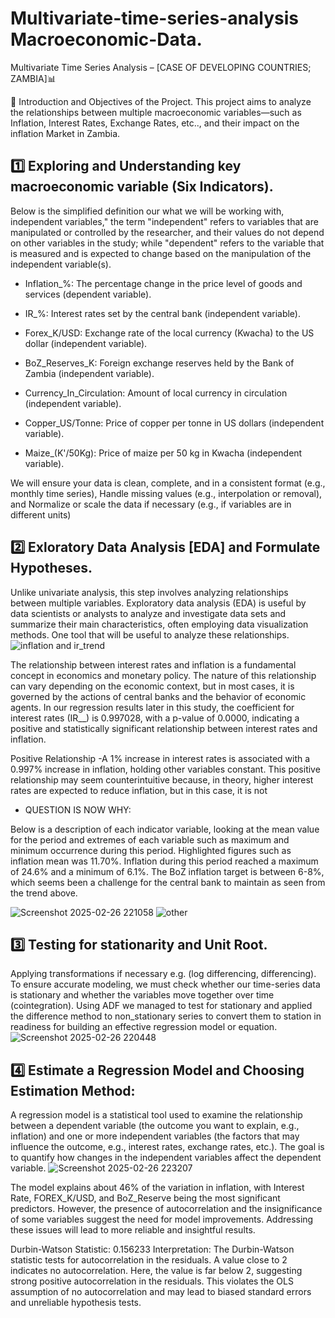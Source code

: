 # Multivariate-time-series-analysis Macroeconomic-Data.
Multivariate Time Series Analysis – [CASE OF DEVELOPING COUNTRIES; ZAMBIA]📊

📌 Introduction and Objectives of the Project.
This project aims to analyze the relationships between multiple macroeconomic variables—such as Inflation, Interest Rates, Exchange Rates, etc.., and their impact on the inflation Market in Zambia.

## 1️⃣ Exploring and Understanding key macroeconomic variable (Six Indicators). 

Below is the simplified definition our what we will be working with, independent variables," the term "independent" refers to variables that are manipulated or controlled by the researcher, and their values do not depend on other variables in the study; while "dependent" refers to the variable that is measured and is expected to change based on the manipulation of the independent variable(s).

- Inflation_%: The percentage change in the price level of goods and services (dependent variable).

- IR_%: Interest rates set by the central bank (independent variable).

- Forex_K/USD: Exchange rate of the local currency (Kwacha) to the US dollar (independent variable).

- BoZ_Reserves_K: Foreign exchange reserves held by the Bank of Zambia (independent variable).

- Currency_In_Circulation: Amount of local currency in circulation (independent variable).

- Copper_US/Tonne: Price of copper per tonne in US dollars (independent variable).

- Maize_(K'/50Kg): Price of maize per 50 kg in Kwacha (independent variable).

We will ensure your data is clean, complete, and in a consistent format (e.g., monthly time series), Handle missing values (e.g., interpolation or removal), and Normalize or scale the data if necessary (e.g., if variables are in different units)
  
## 2️⃣ Exloratory Data Analysis [EDA] and Formulate Hypotheses.

Unlike univariate analysis, this step involves analyzing relationships between multiple variables. Exploratory data analysis (EDA) is useful by data scientists or analysts to analyze and investigate data sets and summarize their main characteristics, often employing data visualization methods. One tool that will be useful to analyze these relationships.
![inflation and ir_trend](https://github.com/user-attachments/assets/9a1daf23-a595-454f-abcf-f4703a64b7f1)

The relationship between interest rates and inflation is a fundamental concept in economics and monetary policy. The nature of this relationship can vary depending on the economic context, but in most cases, it is governed by the actions of central banks and the behavior of economic agents. In our regression results later in this study, the coefficient for interest rates (IR__) is 0.997028, with a p-value of 0.0000, indicating a positive and statistically significant relationship between interest rates and inflation. 

Positive Relationship
-A 1% increase in interest rates is associated with a 0.997% increase in inflation, holding other variables constant. This positive relationship may seem counterintuitive because, in theory, higher interest rates are expected to reduce inflation, but in this case, it is not
- QUESTION IS NOW WHY:

Below is a description of each indicator variable, looking at the mean value for the period and extremes of each variable such as maximum and minimum occurrence during this period. Highlighted figures such as inflation mean was 11.70%. Inflation during this period reached a maximum of 24.6% and a minimum of 6.1%. The BoZ inflation target is between 6-8%, which seems been a challenge for the central bank to maintain as seen from the trend above.

![Screenshot 2025-02-26 221058](https://github.com/user-attachments/assets/c4b1957b-2b45-4140-a3e8-1971a88033ee)
![other](https://github.com/user-attachments/assets/20808bef-7b69-4644-937d-f27afb5641b8)


  
## 3️⃣ Testing for stationarity and Unit Root.

Applying transformations if necessary e.g. (log differencing, differencing). To ensure accurate modeling, we must check whether our time-series data is stationary and whether the variables move together over time (cointegration). Using ADF we managed to test for stationary and applied the difference method to non_stationary series to convert them to station in readiness for building an effective regression model or equation.
![Screenshot 2025-02-26 220448](https://github.com/user-attachments/assets/92b1c660-c738-43c8-b810-50476421d30d)


  
## 4️⃣ Estimate a Regression Model and Choosing Estimation Method:
A regression model is a statistical tool used to examine the relationship between a dependent variable (the outcome you want to explain, e.g., inflation) and one or more independent variables (the factors that may influence the outcome, e.g., interest rates, exchange rates, etc.). The goal is to quantify how changes in the independent variables affect the dependent variable.
![Screenshot 2025-02-26 223207](https://github.com/user-attachments/assets/f7d3639e-a9d2-498e-bfaf-42cd49ed636e)


The model explains about 46% of the variation in inflation, with Interest Rate, FOREX_K/USD, and BoZ_Reserve being the most significant predictors. However, the presence of autocorrelation and the insignificance of some variables suggest the need for model improvements. Addressing these issues will lead to more reliable and insightful results.

Durbin-Watson Statistic: 0.156233
Interpretation: The Durbin-Watson statistic tests for autocorrelation in the residuals. A value close to 2 indicates no autocorrelation. Here, the value is far below 2, suggesting strong positive autocorrelation in the residuals. This violates the OLS assumption of no autocorrelation and may lead to biased standard errors and unreliable hypothesis tests.


